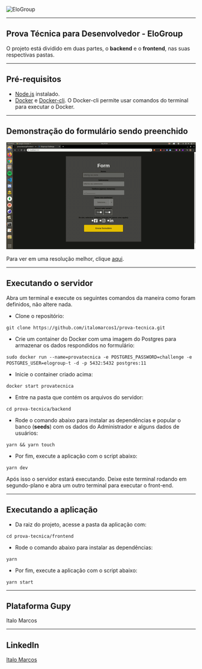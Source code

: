 ![EloGroup](EloGroup.png)

---
Prova Técnica para Desenvolvedor - EloGroup
---

O projeto está dividido em duas partes, o **backend** e o **frontend**, nas suas respectivas pastas.

---
Pré-requisitos
---

- [Node.js](https://nodejs.org/en/download/) instalado.
- [Docker](https://docs.docker.com/install/) e [Docker-cli](https://docs.docker.com/install/linux/docker-ce/ubuntu/#install-docker-engine---community-1). O Docker-cli permite usar comandos do terminal para executar o Docker.

---
Demonstração do formulário sendo preenchido
---

![demo](./take1.gif)

Para ver em uma resolução melhor, clique [aqui](https://youtu.be/G8qENH0U4hs).

---
Executando o servidor
---

Abra um terminal e execute os seguintes comandos da maneira como foram definidos, não altere nada.

- Clone o repositório:
```
git clone https://github.com/italomarcos1/prova-tecnica.git
```
- Crie um container do Docker com uma imagem do Postgres para armazenar os dados respondidos no formulário: 
```
sudo docker run --name=provatecnica -e POSTGRES_PASSWORD=challenge -e POSTGRES_USER=elogroup-t -d -p 5432:5432 postgres:11
```
- Inicie o container criado acima:
```
docker start provatecnica
```
- Entre na pasta que contém os arquivos do servidor:
```
cd prova-tecnica/backend
```
- Rode o comando abaixo para instalar as dependências e popular o banco (**seeds**) com os dados do Administrador e alguns dados de usuários:
```
yarn && yarn touch
```
- Por fim, execute a aplicação com o script abaixo:

```
yarn dev
```

Após isso o servidor estará executando. Deixe este terminal rodando em segundo-plano e abra um outro terminal para executar o front-end.

---
Executando a aplicação
---

- Da raiz do projeto, acesse a pasta da aplicação com:
```
cd prova-tecnica/frontend
```
- Rode o comando abaixo para instalar as dependências:
```
yarn 
```
- Por fim, execute a aplicação com o script abaixo:

```
yarn start
```

---
Plataforma Gupy
---
Italo Marcos

---
LinkedIn
---
[Italo Marcos](https://www.linkedin.com/in/italomarcos1)
